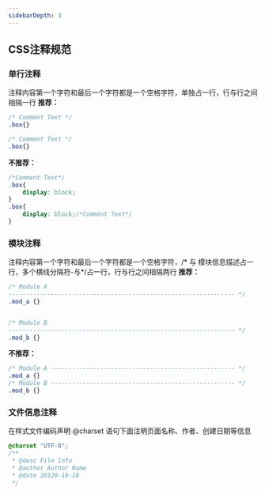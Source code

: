 ```yaml
---
sidebarDepth: 3
---
```

## CSS注释规范
### 单行注释
注释内容第一个字符和最后一个字符都是一个空格字符，单独占一行，行与行之间相隔一行
__推荐：__
```css
/* Comment Text */
.box{}

/* Comment Text */
.box{}
```
__不推荐：__
```css
/*Comment Text*/
.box{
	display: block;
}
.box{
	display: block;/*Comment Text*/
}
```
### 模块注释
注释内容第一个字符和最后一个字符都是一个空格字符，/* 与 模块信息描述占一行，多个横线分隔符-与*/占一行，行与行之间相隔两行
__推荐：__
```css
/* Module A
---------------------------------------------------------------- */
.mod_a {}


/* Module B
---------------------------------------------------------------- */
.mod_b {}
```

__不推荐：__
```css
/* Module A ---------------------------------------------------- */
.mod_a {}
/* Module B ---------------------------------------------------- */
.mod_b {}
```
### 文件信息注释
在样式文件编码声明 @charset 语句下面注明页面名称、作者、创建日期等信息
```css
@charset "UTF-8";
/**
 * @desc File Info
 * @author Author Name
 * @date 20120-10-10
 */

```